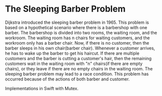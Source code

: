 # The Sleeping Barber Problem

Dijkstra introduced the sleeping barber problem in 1965. This problem is based on a hypothetical scenario where there is a barbershop with one barber. The barbershop is divided into two rooms, the waiting room, and the workroom. The waiting room has n chairs for waiting customers, and the workroom only has a barber chair.
Now, if there is no customer, then the barber sleeps in his own chair(barber chair). Whenever a customer arrives, he has to wake up the barber to get his haircut. If there are multiple customers and the barber is cutting a customer's hair, then the remaining customers wait in the waiting room with "n" chairs(if there are empty chairs), or they leave if there are no empty chairs in the waiting room.
The sleeping barber problem may lead to a race condition. This problem has occurred because of the actions of both barber and customer.

Implementations in Swift with Mutex.
